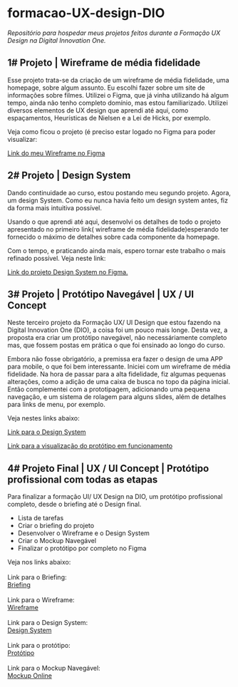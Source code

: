 # formacao-UX-design-DIO
<i>Repositório para hospedar meus projetos feitos durante a Formação UX Design na Digital Innovation One.</i>

<h2>1# Projeto | Wireframe de média fidelidade</h2>

<p>Esse projeto trata-se da criação de um wireframe de média fidelidade, uma homepage, sobre algum assunto. Eu escolhi fazer sobre um site de informações sobre filmes.
Utilizei o Figma, que já vinha utilizando há algum tempo, ainda não tenho completo domínio, mas estou familiarizado. Utilizei diversos elementos de UX design que aprendi até aqui, como 
espaçamentos, Heurísticas de Nielsen e a Lei de Hicks, por exemplo.

Veja como ficou o projeto (é preciso estar logado no Figma para poder visualizar:

<a href="https://www.figma.com/proto/tph4tjJeYgRHFaZFblHE8E/ux-dio-project?node-id=1-2&t=t2vSYc1NpFpTwYNQ-0&scaling=scale-down&page-id=0%3A1" target="_blank">
Link do meu Wireframe no Figma</a>

</p>
<h2>2# Projeto | Design System</h2>
<p> Dando continuidade ao curso, estou postando meu segundo projeto. Agora, um design System. Como eu nunca havia feito um design system antes, fiz da forma mais intuitiva possível.
</p>
<p>Usando o que aprendi até aqui, desenvolvi os detalhes de todo o projeto apresentado no primeiro link( wireframe de média fidelidade)esperando ter fornecido o máximo de detalhes sobre cada componente da homepage. </p>
<p> Com o tempo, e praticando ainda mais, espero tornar este trabalho o mais refinado possível.
Veja neste link:

  <a href="https://www.figma.com/design/tph4tjJeYgRHFaZFblHE8E/ux-dio-project?node-id=31-3&t=QU0DyXU4moPGQ1mm-0" target="_blank">Link do projeto Design System no Figma.</a>
</p>


<h2>3# Projeto | Protótipo Navegável | UX / UI Concept</h2>

<p>Neste terceiro projeto da Formação UX/ UI Design que estou fazendo na Digital Innovation One (DIO), a coisa foi um pouco mais longe. Desta vez, a proposta era criar um protótipo navegável, não necessáriamente completo mas, que fossem postas em prática o que foi ensinado ao longo do curso. </p>

<p>Embora não fosse obrigatório, a premissa era fazer o design de uma APP para mobile, o que foi bem interessante. Iniciei com um wireframe de média fidelidade. Na hora de passar para a alta fidelidade, fiz algumas pequenas alterações, como a adição de uma caixa de busca no topo da página inicial. Então complementei com a prototipagem, adicionando uma pequena navegação,
e um sistema de rolagem para alguns slides, além de detalhes para links de menu, por exemplo.</p>

Veja nestes links abaixo:

<a href="https://www.figma.com/design/6Z1tvu7kWm1EuJK2qQpNvG/Prot%C3%B3tipo-projeto-DIO?node-id=1-3&t=cHIddQ6OcgjJQMZU-0" target="_blank"> Link para o Design System</a>

<a href="https://www.figma.com/proto/6Z1tvu7kWm1EuJK2qQpNvG/Prot%C3%B3tipo-projeto-DIO?node-id=11-464&t=cHIddQ6OcgjJQMZU-0&scaling=scale-down&page-id=1%3A3&starting-point-node-id=11%3A464" target="_blank">Link para a visualização do protótipo em funcionamento</a> 

<h2>4# Projeto Final | UX / UI Concept | Protótipo profissional com todas as etapas</h2>

<p>Para finalizar a formação UI/ UX Design na DIO, um protótipo profissional completo, desde o briefing até o Design final.</p>
<ul>
  <li>Lista de tarefas</li>
  <li>Criar o briefing do projeto</li>
  <li>Desenvolver o Wireframe e o Design System</li>
  <li>Criar o Mockup Navegável</li>
  <li>Finalizar o protótipo por completo no Figma</li>
</ul>

<p>Veja nos links abaixo:
  <br><br>
Link para o Briefing:<br>
<a href="https://www.figma.com/design/IUwiAoKdb0HBEIpmDiRoL6/UX%2FUI-DIO---Projeto-final?node-id=0-1&t=G1j3OanJTIgWKA4P-0">Briefing</a>
<br>
<br>  
Link para o Wireframe:<br>
<a href="https://www.figma.com/design/IUwiAoKdb0HBEIpmDiRoL6/UX%2FUI-DIO---Projeto-final?node-id=10-4&t=G1j3OanJTIgWKA4P-0">Wireframe</a>
<br>
<br>
Link para o Design System:<br>
<a href="https://www.figma.com/design/IUwiAoKdb0HBEIpmDiRoL6/UX%2FUI-DIO---Projeto-final?node-id=14-67&t=G1j3OanJTIgWKA4P-0">Design System</a>
<br>
  <br>
Link para o protótipo:<br>
<a href="https://www.figma.com/design/IUwiAoKdb0HBEIpmDiRoL6/UX%2FUI-DIO---Projeto-final?node-id=14-94&t=G1j3OanJTIgWKA4P-0">Protótipo</a>
<br>
  <br>
  Link para o Mockup Navegável:<br>
<a href="https://www.figma.com/proto/IUwiAoKdb0HBEIpmDiRoL6/UX%2FUI-DIO---Projeto-final?node-id=14-94&t=G1j3OanJTIgWKA4P-0&scaling=min-zoom&content-scaling=fixed&page-id=14%3A94&starting-point-node-id=78%3A522">Mockup Online</a>
  <br>
</p>
